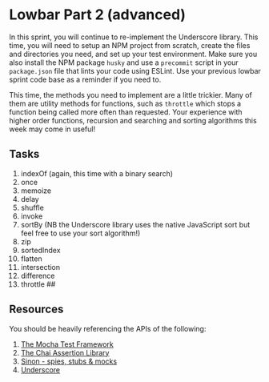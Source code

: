 # Lowbar Part 2 (advanced)

In this sprint, you will continue to re-implement the Underscore library. This time, you will need to setup an NPM project from scratch, create the files and directories you need, and set up your test environment. Make sure you also install the NPM package `husky` and use a `precommit` script in your `package.json` file that lints your code using ESLint. Use your previous lowbar sprint code base as a reminder if you need to.

This time, the methods you need to implement are a little trickier. Many of them are utility methods for functions, such as `throttle` which stops a function being called more often than requested. Your experience with higher order functions, recursion and searching and sorting algorithms this week may come in useful!
 

## Tasks

1. indexOf (again, this time with a binary search)
2. once
3. memoize
4. delay
5. shuffle
6. invoke
7. sortBy (NB the Underscore library uses the native JavaScript sort but feel free to use your sort algorithm!)
8. zip
9. sortedIndex
10. flatten
11. intersection
12. difference 
13. throttle ##

## Resources

You should be heavily referencing the APIs of the following:

1. [The Mocha Test Framework](https://mochajs.org/)
2. [The Chai Assertion Library](http://chaijs.com/)
3. [Sinon - spies, stubs & mocks](http://sinonjs.org/)
4. [Underscore](http://underscorejs.org/)
